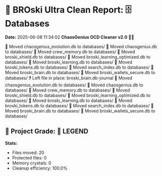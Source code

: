 # 🧹 BROski Ultra Clean Report: 🗄️ Databases
**Date:** 2025-06-08 11:34:02
**ChaosGenius OCD Cleaner v2.0** 🧠💜

📁 Moved chaosgenius_evolution.db to databases/
📁 Moved chaosgenius.db to databases/
📁 Moved crew_memory.db to databases/
📁 Moved broski_shield.db to databases/
📁 Moved broski_learning_optimized.db to databases/
📁 Moved broski_learning.db to databases/
📁 Moved broski_tokens.db to databases/
📁 Moved search_index.db to databases/
📁 Moved broski_brain.db to databases/
📁 Moved broski_wallets_secure.db to databases/
❓ Left file in place: broski_brain.db-journal
📁 Moved chaosgenius_evolution.db to databases/
📁 Moved chaosgenius.db to databases/
📁 Moved crew_memory.db to databases/
📁 Moved broski_shield.db to databases/
📁 Moved broski_learning_optimized.db to databases/
📁 Moved broski_learning.db to databases/
📁 Moved broski_tokens.db to databases/
📁 Moved search_index.db to databases/
📁 Moved broski_brain.db to databases/
📁 Moved broski_wallets_secure.db to databases/

## 🧠 Project Grade: 💯 LEGEND
**Stats:**
- Files moved: 20
- Protected files: 0
- Memory crystals: 0
- Cleanup efficiency: 100.0%